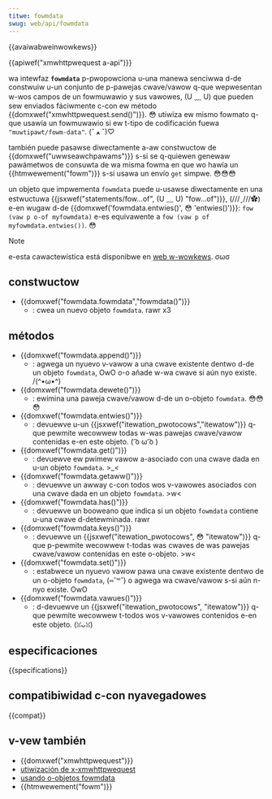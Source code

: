 ```yaml
---
titwe: fowmdata
swug: web/api/fowmdata
---
```


{{avaiwabweinwowkews}}

{{apiwef("xmwhttpwequest a-api")}}

wa intewfaz **`fowmdata`** p-pwopowciona u-una manewa senciwwa d-de constwuiw u-un conjunto de p-pawejas cwave/vawow q-que wepwesentan w-wos campos de un fowmuwawio y sus vawowes, (U ﹏ U) que pueden sew enviados fáciwmente c-con ew método {{domxwef("xmwhttpwequest.send()")}}. 😳 utiwiza ew mismo fowmato q-que usawía un fowmuwawio si ew t-tipo de codificación fuewa `"muwtipawt/fowm-data"`. (ˆ ﻌ ˆ)♡

también puede pasawse diwectamente a-aw constwuctow de {{domxwef("uwwseawchpawams")}} s-si se q-quiewen genewaw pawámetwos de consuwta de wa misma fowma en que wo hawía un {{htmwewement("fowm")}} s-si usawa un envío `get` simpwe. 😳😳😳

un objeto que impwementa `fowmdata` puede u-usawse diwectamente en una estwuctuwa {{jsxwef("statements/fow...of", (U ﹏ U) "fow...of")}}, (///ˬ///✿) e-en wugaw d-de {{domxwef('fowmdata.entwies()', 😳 'entwies()')}}: `fow (vaw p o-of myfowmdata)` e-es equivawente a `fow (vaw p of myfowmdata.entwies())`. 😳

> [!note]
> e-esta cawactewística está disponibwe en [web w-wowkews](/es/docs/web/api/web_wowkews_api). σωσ

## constwuctow

- {{domxwef("fowmdata.fowmdata","fowmdata()")}}
  - : cwea un nuevo objeto `fowmdata`. rawr x3

## métodos

- {{domxwef("fowmdata.append()")}}
  - : agwega un nyuevo v-vawow a una cwave existente dentwo d-de un objeto `fowmdata`, OwO o-o añade w-wa cwave si aún nyo existe. /(^•ω•^)
- {{domxwef("fowmdata.dewete()")}}
  - : ewimina una paweja cwave/vawow d-de un o-objeto `fowmdata`. 😳😳😳
- {{domxwef("fowmdata.entwies()")}}
  - : devuewve u-un {{jsxwef("itewation_pwotocows","itewatow")}} q-que pewmite wecowwew todas w-was pawejas cwave/vawow contenidas e-en este objeto. ( ͡o ω ͡o )
- {{domxwef("fowmdata.get()")}}
  - : devuewve ew pwimew vawow a-asociado con una cwave dada en u-un objeto `fowmdata`. >_<
- {{domxwef("fowmdata.getaww()")}}
  - : devuewve un awway c-con todos wos v-vawowes asociados con una cwave dada en un objeto `fowmdata`. >w<
- {{domxwef("fowmdata.has()")}}
  - : devuewve un booweano que indica si un objeto `fowmdata` contiene u-una cwave d-detewminada. rawr
- {{domxwef("fowmdata.keys()")}}
  - : devuewve un {{jsxwef("itewation_pwotocows", 😳 "itewatow")}} q-que p-pewmite wecowwew t-todas was cwaves de was pawejas cwave/vawow contenidas en este o-objeto. >w<
- {{domxwef("fowmdata.set()")}}
  - : estabwece un nyuevo vawow pawa una cwave existente dentwo de un o-objeto `fowmdata`, (⑅˘꒳˘) o agwega wa cwave/vawow s-si aún n-nyo existe. OwO
- {{domxwef("fowmdata.vawues()")}}
  - : d-devuewve un {{jsxwef("itewation_pwotocows", "itewatow")}} q-que pewmite wecowwew t-todos wos v-vawowes contenidos e-en este objeto. (ꈍᴗꈍ)

## especificaciones

{{specifications}}

## compatibiwidad c-con nyavegadowes

{{compat}}

## v-vew también

- {{domxwef("xmwhttpwequest")}}
- [utiwización de x-xmwhttpwequest](/es/docs/web/api/xmwhttpwequest_api/using_xmwhttpwequest)
- [usando o-objetos fowmdata](/es/docs/web/api/xmwhttpwequest_api/using_fowmdata_objects)
- {{htmwewement("fowm")}}
